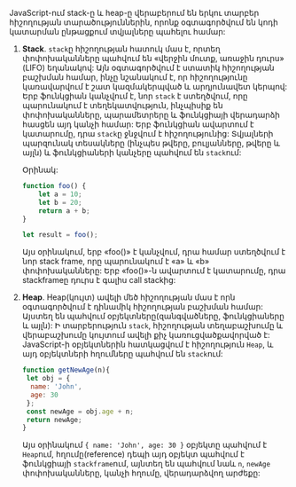 JavaScript-ում stack-ը և heap-ը վերաբերում են երկու տարբեր հիշողության տարածություններին, որոնք օգտագործվում են կոդի կատարման ընթացքում տվյալները պահելու համար:

1. **Stack**. `stack`ը հիշողության հատուկ մաս է, որտեղ փոփոխականները պահվում են «վերջին մուտք, առաջին դուրս» (LIFO) եղանակով: Այն օգտագործվում է ստատիկ հիշողության բաշխման համար, ինչը նշանակում է, որ հիշողությունը կառավարվում է շատ կազմակերպված և արդյունավետ կերպով: Երբ ֆունկցիան կանչվում է, նոր `stack` է ստեղծվում, որը պարունակում է տեղեկատվություն, ինչպիսիք են փոփոխականները, պարամետրերը և ֆունկցիայի վերադարձի հասցեն այդ կանչի համար: Երբ ֆունկցիան ավարտում է կատարումը, դրա `stack`ը ջնջվում է հիշողությունից: Տվյալների պարզունակ տեսակները (ինչպես թվերը, բուլյանները, թվերը և այլն) և ֆունկցիաների կանչերը պահվում են `stack`ում:
   
   Օրինակ:
   
   
   ```javascript
   function foo() {
       let a = 10;
       let b = 20;
       return a + b;
   }
   
   let result = foo();
   ```
   
   Այս օրինակում, երբ «foo()» է կանչվում, դրա համար ստեղծվում է նոր stack frame, որը պարունակում է «a» և «b» փոփոխականները: Երբ «foo()»-ն ավարտում է կատարումը, դրա stackframeը դուրս է գալիս call stackից:

2. **Heap**. Heap(կույտ) ավելի մեծ հիշողության մաս է որն օգտագործվում է դինամիկ հիշողության բաշխման համար: Այստեղ են պահվում օբյեկտները(զանգվածները, ֆունկցիաները և այլն): Ի տարբերություն `stack`, հիշողության տեղաբաշխումը և վերաբաշխումը կույտում ավելի քիչ կառուցվածքավորված է: JavaScript-ի օբյեկտներին հատկացվում է հիշողություն `Heap`, և այդ օբյեկտների հղումները պահվում են `stack`ում:
   
   ```javascript
   function getNewAge(n){
    let obj = {
     name: 'John',
     age: 30
    };
    const newAge = obj.age + n;
    return newAge;
   }
   
   ```
   
   Այս օրինակում `{ name: 'John', age: 30 }` օբյեկտը պահվում է `Heap`ում, հղումը(reference) դեպի այդ օբյեկտ պահվում է ֆունկցիայի `stackframe`ում, այնտեղ են պահվում նաև `n`, `newAge` փոփոխականները, կանչի հղումը, վերադարձվող արժեքը:


